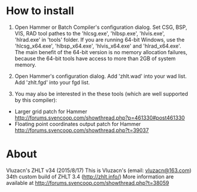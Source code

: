 How to install
======================

1. Open Hammer or Batch Compiler's configuration dialog.
  Set CSG, BSP, VIS, RAD tool pathes to the 'hlcsg.exe', 'hlbsp.exe', 'hlvis.exe', 'hlrad.exe' in 'tools' folder.
  If you are running 64-bit Windows, use the 'hlcsg_x64.exe', 'hlbsp_x64.exe', 'hlvis_x64.exe' and 'hlrad_x64.exe'.
  The main benefit of the 64-bit version is no memory allocation failures, because the 64-bit tools have access to more than 2GB of system memory.

2. Open Hammer's configuration dialog.
  Add 'zhlt.wad' into your wad list.
  Add 'zhlt.fgd' into your fgd list.

3. You may also be interested in the these tools (which are well supported by this compiler):
- Larger grid patch for Hammer
    http://forums.svencoop.com/showthread.php?p=461330#post461330
- Floating point coordinates output patch for Hammer
    http://forums.svencoop.com/showthread.php?t=39037


About
======================

Vluzacn's ZHLT v34 (2015/8/17)
This is Vluzacn's (email: vluzacn@163.com) 34th custom build of ZHLT 3.4 (http://zhlt.info/)
More information are available at  http://forums.svencoop.com/showthread.php?t=38059

